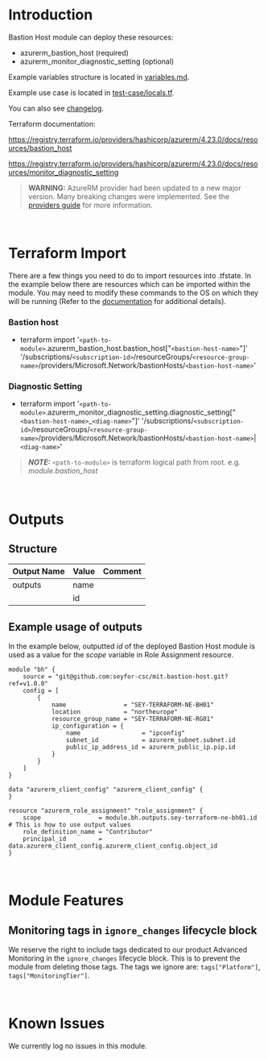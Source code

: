 # Introduction
Bastion Host module can deploy these resources:
* azurerm_bastion_host (required)
* azurerm_monitor_diagnostic_setting (optional)

Example variables structure is located in [variables.md](variables.md).

Example use case is located in [test-case/locals.tf](test-case/locals.tf).

You can also see [changelog](CHANGELOG.md).

Terraform documentation: 

https://registry.terraform.io/providers/hashicorp/azurerm/4.23.0/docs/resources/bastion_host

https://registry.terraform.io/providers/hashicorp/azurerm/4.23.0/docs/resources/monitor_diagnostic_setting

> **WARNING:** AzureRM provider had been updated to a new major version. Many breaking changes were implemented. See the [providers guide](https://registry.terraform.io/providers/hashicorp/azurerm/latest/docs/guides/4.0-upgrade-guide) for more information.


&nbsp;

# Terraform Import
There are a few things you need to do to import resources into .tfstate. In the example below there are resources which can be imported within the module. You may need to modify these commands to the OS on which they will be running (Refer to the [documentation](https://developer.hashicorp.com/terraform/cli/commands/import#example-import-into-resource-configured-with-for_each) for additional details).
### Bastion host
* terraform import '`<path-to-module>`.azurerm_bastion_host.bastion_host["`<bastion-host-name>`"]' '/subscriptions/`<subscription-id>`/resourceGroups/`<resource-group-name>`/providers/Microsoft.Network/bastionHosts/`<bastion-host-name>`'
### Diagnostic Setting
* terraform import '`<path-to-module>`.azurerm_monitor_diagnostic_setting.diagnostic_setting["`<bastion-host-name>`_`<diag-name>`"]' '/subscriptions/`<subscription-id>`/resourceGroups/`<resource-group-name>`/providers/Microsoft.Network/bastionHosts/`<bastion-host-name>`|`<diag-name>`'

 > **_NOTE:_** `<path-to-module>` is terraform logical path from root. e.g. _module.bastion\_host_

&nbsp;

# Outputs
## Structure

| Output Name | Value        | Comment                                              |
| ----------- | ------------ | ---------------------------------------------------- |
| outputs     | name         |                                                      |
|             | id           |                                                      |


## Example usage of outputs
In the example below, outputted _id_ of the deployed Bastion Host module is used as a value for the _scope_ variable in Role Assignment resource.
```
module "bh" {
    source = "git@github.com:seyfor-csc/mit.bastion-host.git?ref=v1.0.0"
    config = [
        {
            name                = "SEY-TERRAFORM-NE-BH01"
            location            = "northeurope"
            resource_group_name = "SEY-TERRAFORM-NE-RG01"
            ip_configuration = {
                name                 = "ipconfig"
                subnet_id            = azurerm_subnet.subnet.id
                public_ip_address_id = azurerm_public_ip.pip.id
            }
        }
    ]
}

data "azurerm_client_config" "azurerm_client_config" {
}

resource "azurerm_role_assignment" "role_assignment" {
    scope                = module.bh.outputs.sey-terraform-ne-bh01.id # This is how to use output values
    role_definition_name = "Contributor"
    principal_id         = data.azurerm_client_config.azurerm_client_config.object_id
}
```

&nbsp;

# Module Features
## Monitoring tags in `ignore_changes` lifecycle block
We reserve the right to include tags dedicated to our product Advanced Monitoring in the `ignore_changes` lifecycle block. This is to prevent the module from deleting those tags. The tags we ignore are: `tags["Platform"]`, `tags["MonitoringTier"]`.

&nbsp;

# Known Issues
We currently log no issues in this module.
